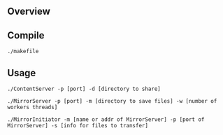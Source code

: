 ## Overview

## Compile

`./makefile`

## Usage

`./ContentServer -p [port] -d [directory to share]`

`./MirrorServer -p [port] -m [directory to save files] -w [number of workers threads]`

`./MirrorInitiator -m [name or addr of MirrorServer] -p [port of MirrorServer] -s [info for files to transfer]`
